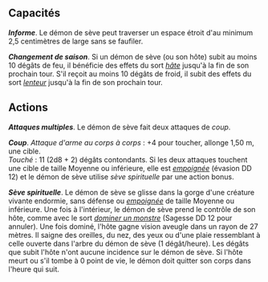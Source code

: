 ## Capacités
_**Informe**_. Le démon de sève peut traverser un espace étroit d'au minimum 2,5 centimètres de large sans se faufiler.

_**Changement de saison**_. Si un démon de sève (ou son hôte) subit au moins 10 dégâts de feu, il bénéficie des effets du sort [_hâte_](/grimoire/hate/) jusqu'à la fin de son prochain tour. S'il reçoit au moins 10 dégâts de froid, il subit des effets du sort [_lenteur_](/grimoire/lenteur/) jusqu'à la fin de son prochain tour.

## Actions
_**Attaques multiples**_. Le démon de sève fait deux attaques de _coup_.

_**Coup**_. _Attaque d'arme au corps à corps_ : +4 pour toucher, allonge 1,50 m, une cible.  
_Touché_ : 11 (2d8 + 2) dégâts contondants. Si les deux attaques touchent une cible de taille Moyenne ou inférieure, elle est [_empoignée_](/gerer-la-sante-du-personnage/#empoigne) (évasion DD 12) et le démon de sève utilise _sève spirituelle_ par une action bonus.

_**Sève spirituelle**_. Le démon de sève se glisse dans la gorge d'une créature vivante endormie, sans défense ou [_empoignée_](/gerer-la-sante-du-personnage/#empoigne) de taille Moyenne ou inférieure. Une fois à l'intérieur, le démon de sève prend le contrôle de son hôte, comme avec le sort [_dominer un monstre_](/grimoire/dominer-un-monstre/) (Sagesse DD 12 pour annuler). Une fois dominé, l'hôte gagne vision aveugle dans un rayon de 27 mètres. Il saigne des oreilles, du nez, des yeux ou d'une plaie ressemblant à celle ouverte dans l'arbre du démon de sève (1 dégât/heure). Les dégâts que subit l'hôte n'ont aucune incidence sur le démon de sève. Si l'hôte meurt ou s'il tombe à 0 point de vie, le démon doit quitter son corps dans l'heure qui suit.
